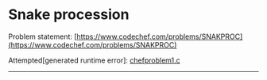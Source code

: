 # Snake procession

Problem statement: [https://www.codechef.com/problems/SNAKPROC](https://www.codechef.com/problems/SNAKPROC)

Attempted[generated runtime error]: [chefproblem1.c](https://github.com/C0DER11101/WarmUp/blob/warmUp/chefproblem1.c)

---
